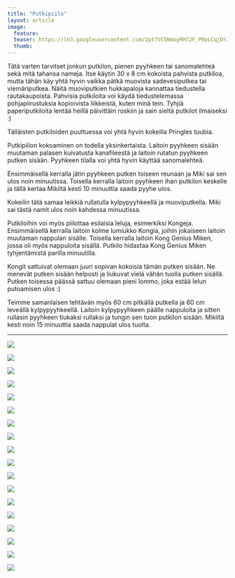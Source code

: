 ```yaml
---
title: "Putkipiilo"
layout: article
image:
  feature:
  teaser: https://lh3.googleusercontent.com/2pt7VC5NmoyRH72F_P0pLCqjOrJmaE_od4gioHVaUkk=w245
  thumb:
---
```


Tätä varten tarvitset jonkun putkilon, pienen pyyhkeen tai sanomalehteä sekä mitä tahansa nameja. Itse käytin 30 x 8 cm kokoista pahvista putkiloa, mutta tähän käy yhtä hyvin vaikka pätkä muovista sadevesiputkea tai viemäriputkea. Näitä muoviputkien hukkapaloja kannattaa tiedustella rautakaupoista. Pahvisia putkiloita voi käydä tiedustelemassa pohjapiirustuksia kopioivista liikkeistä, kuten minä tein. Tyhjiä paperiputkiloita lentää heillä päivittäin roskiin ja sain sieltä putkilot ilmaiseksi :)

Tälläisten putkiloiden puuttuessa voi yhtä hyvin kokeilla Pringles tuubia.

Putkipiilon kokoaminen on todella yksinkertaista. Laitoin pyyhkeen sisään muutaman palasen kuivatusta kanafileestä ja laitoin rutatun pyyhkeen putken sisään. Pyyhkeen tilalla voi yhtä hyvin käyttää sanomalehteä. 

Ensimmäisellä kerralla jätin pyyhkeen putken toiseen reunaan ja Miki sai sen ulos noin minuutissa. Toisella kerralla laitoin pyyhkeen ihan putkilon keskelle ja tällä kertaa Mikiltä kesti 10 minuuttia saada pyyhe ulos.

Kokeilin tätä samaa leikkiä rullatulla kylpypyyhkeellä ja muoviputkella. Miki sai tästä namit ulos noin kahdessa minuutissa.

Putkiloihin voi myös piilottaa esilaisia leluja, esimerkiksi Kongeja. Ensimmäisellä kerralla laitoin kolme lumiukko Kongia, joihin jokaiseen laitoin muutaman nappulan sisälle. Toisella kerralla laitoin Kong Genius Miken, jossa oli myös nappuloita sisällä. Putkilo hidastaa Kong Genius Miken tyhjentämistä parilla minuutilla.

Kongit sattuivat olemaan juuri sopivan kokoisia tämän putken sisään. Ne menevät putken sisään helposti ja liukuvat vielä vähän tuolla putken sisällä. Putken toisessa päässä sattuu olemaan pieni lommo, joka estää lelun putoamisen ulos :)

Teimme samanlaisen tehtävän myös 60 cm pitkällä putkella ja 60 cm leveällä kylpypyyhkeellä. Laitoin kylpypyyhkeen päälle nappuloita ja sitten rullasin pyyhkeen tiukaksi rullaksi ja tungin sen tuon putkilon sisään. Mikiltä kesti noin 15 minuuttia saada nappulat ulos tuolta.

---

[![](https://lh3.googleusercontent.com/4_hncgkD63cYjlmcczVQ-SVzigA92XECyvAsLxzoySc=w800)](https://lh3.googleusercontent.com/4_hncgkD63cYjlmcczVQ-SVzigA92XECyvAsLxzoySc=s0)

[![](https://lh3.googleusercontent.com/lD5SA53rB-jBUOBqfZ9FYyPtMyb1u1x5F67OMVivjUM=w800)](https://lh3.googleusercontent.com/lD5SA53rB-jBUOBqfZ9FYyPtMyb1u1x5F67OMVivjUM=s0)

[![](https://lh3.googleusercontent.com/wYYI9jc3eJbOvHTFFd6H-rRiBSTePM6OJG-LlKe31s0=w800)](https://lh3.googleusercontent.com/wYYI9jc3eJbOvHTFFd6H-rRiBSTePM6OJG-LlKe31s0=s0)

[![](https://lh3.googleusercontent.com/zwCb5_kYlcUtq-bxGQVPjsxY6kTLF02y8itKtiWL3S4=w800)](https://lh3.googleusercontent.com/zwCb5_kYlcUtq-bxGQVPjsxY6kTLF02y8itKtiWL3S4=s0)

[![](https://lh3.googleusercontent.com/Tw6G2BjdsKVOcs2dQD5aMvHlQg_V_W9Rlwpyp6wgxjY=w800)](https://lh3.googleusercontent.com/Tw6G2BjdsKVOcs2dQD5aMvHlQg_V_W9Rlwpyp6wgxjY=s0)

[![](https://lh3.googleusercontent.com/0b-tgneqN1xE0xhp9LU15IO5Grn7pUfZluQ_D6vGu1M=w800)](https://lh3.googleusercontent.com/0b-tgneqN1xE0xhp9LU15IO5Grn7pUfZluQ_D6vGu1M=s0)

[![](https://lh3.googleusercontent.com/71rZCzMmIVQzYrDwTvTio0L1jfcGhrOIvbM8f1u4Clw=w800)](https://lh3.googleusercontent.com/71rZCzMmIVQzYrDwTvTio0L1jfcGhrOIvbM8f1u4Clw=s0)

[![](https://lh3.googleusercontent.com/_OzDJ9btIzMyun_ZLs0HhagFy8n5F3vBQK6RbyJrqrE=w800)](https://lh3.googleusercontent.com/_OzDJ9btIzMyun_ZLs0HhagFy8n5F3vBQK6RbyJrqrE=s0)

[![](https://lh3.googleusercontent.com/CVEkgYbs5rtC8dg7fOb4NVyVWW5TEEotMVs_J-gw-tY=w800)](https://lh3.googleusercontent.com/CVEkgYbs5rtC8dg7fOb4NVyVWW5TEEotMVs_J-gw-tY=s0)

[![](https://lh3.googleusercontent.com/cyG53l-JsZd8JYa-INiOGUKgEGuY1rwgc0zylNvVH9L5msIm8EBCGGgYmBzXNEsFyBMLhFNHgkCSrm_yMECUVkTsEedh6O8MKR_kCUgB6BlidPf25WVqENOat5_IJJ-8xSElH2Gbj-fDvBGtGW07i59oyr6rHFxvV9bLus2Tjllu_JEJi6YBhy-a5D2Q3ruSjkIiG7EtWYKY4ZSvYR8RVnZtNEltRuT9ID9OIdymXzzUtsqPVUV8gVhCN3zrp7-MpeNxKGmMBa3MfaTPEggEfvS3j3W7LDK7nYEUhIFcdLIXpBOMvRdShbaEgvhV4yw47sHLWuQjVo1Hbog32zu4u_HaRR3dAIPwxVowwzWITXv_0oRPWP3fmpNlojpwqWZenABau0aO_bbwLjCj_E-DSa-GjKAkueJ8h1wSXs1XnbMQBfjG9GC0azMRvKtqJudP6efECUi8ErzfotEvuleiX_okJkcrgIwy6P_zSSQ1fOjkipAvGjJWxVb945_y_6SjtC0oThy_yV5DRpxXJwREivs9uvKmq6Nel5OFaIXPmcU=w800)](https://lh3.googleusercontent.com/cyG53l-JsZd8JYa-INiOGUKgEGuY1rwgc0zylNvVH9L5msIm8EBCGGgYmBzXNEsFyBMLhFNHgkCSrm_yMECUVkTsEedh6O8MKR_kCUgB6BlidPf25WVqENOat5_IJJ-8xSElH2Gbj-fDvBGtGW07i59oyr6rHFxvV9bLus2Tjllu_JEJi6YBhy-a5D2Q3ruSjkIiG7EtWYKY4ZSvYR8RVnZtNEltRuT9ID9OIdymXzzUtsqPVUV8gVhCN3zrp7-MpeNxKGmMBa3MfaTPEggEfvS3j3W7LDK7nYEUhIFcdLIXpBOMvRdShbaEgvhV4yw47sHLWuQjVo1Hbog32zu4u_HaRR3dAIPwxVowwzWITXv_0oRPWP3fmpNlojpwqWZenABau0aO_bbwLjCj_E-DSa-GjKAkueJ8h1wSXs1XnbMQBfjG9GC0azMRvKtqJudP6efECUi8ErzfotEvuleiX_okJkcrgIwy6P_zSSQ1fOjkipAvGjJWxVb945_y_6SjtC0oThy_yV5DRpxXJwREivs9uvKmq6Nel5OFaIXPmcU=s0)

[![](https://lh3.googleusercontent.com/epySx5m4Jwjrw16FJyBm4ZdSPyHGhkCW8b--qSFPoM9dsZA_kXq5J_4bsIF6xqpt3k2hGB0DM5GN9as5VK9lqgp6Dt2RSZXu__grU9eW9KDxxyGEEhRJpvlGd36WyeyPVqbkp5UGaTnnDbZKzWHerT53Np-bzugZZbgOVGY8PKA_3cJGP6S5ESkmiQQ9be9JvdHGUZ5LJpQ9NhkdttMgaPYgYHUrWvfAmTeKaT8Upn2BAI2Dkw5CZuugFFpOM97c8gUt1qai69O0WqGya-hBnLca1lJWsvj-tLUWfFCxQFiSiKSbA9LTLEqlbe5lS5jYJS14lGFvMKx3VNo7OOI5npYcfCl88wclr5o6XQ6wixiwiPkVw0oCxVO4IzVxnCnC6i2TwHNZx0HkatKYHBrqvzCtCUdrA2W7uqUfvTngshHW__clX89SpaMHwiXYkgYWGMSxNqhrZxJbl28_KXFDZ00gCz-K8Ka1Rtr_igdezwXM26zCEimNyZ9iLo75neXJ3vx-1J0Q16v7DO4w8FqR208NfY1ds0SY5SzfggyUMwg=w800)](https://lh3.googleusercontent.com/epySx5m4Jwjrw16FJyBm4ZdSPyHGhkCW8b--qSFPoM9dsZA_kXq5J_4bsIF6xqpt3k2hGB0DM5GN9as5VK9lqgp6Dt2RSZXu__grU9eW9KDxxyGEEhRJpvlGd36WyeyPVqbkp5UGaTnnDbZKzWHerT53Np-bzugZZbgOVGY8PKA_3cJGP6S5ESkmiQQ9be9JvdHGUZ5LJpQ9NhkdttMgaPYgYHUrWvfAmTeKaT8Upn2BAI2Dkw5CZuugFFpOM97c8gUt1qai69O0WqGya-hBnLca1lJWsvj-tLUWfFCxQFiSiKSbA9LTLEqlbe5lS5jYJS14lGFvMKx3VNo7OOI5npYcfCl88wclr5o6XQ6wixiwiPkVw0oCxVO4IzVxnCnC6i2TwHNZx0HkatKYHBrqvzCtCUdrA2W7uqUfvTngshHW__clX89SpaMHwiXYkgYWGMSxNqhrZxJbl28_KXFDZ00gCz-K8Ka1Rtr_igdezwXM26zCEimNyZ9iLo75neXJ3vx-1J0Q16v7DO4w8FqR208NfY1ds0SY5SzfggyUMwg=s0)

[![](https://lh3.googleusercontent.com/U02YrDW0WbXDv9lDzVf-H1jcR6lbOQZrDJNczlhd4H-3UPMu8tABoumJMEAV8DOG4ZDrBq2mKyVezajyc1oURpFK6dGTjUpsF3_MjWRI9xQDNebfgqDtyWcfqXh6NEFK7GnQpfy5uc65aAqakvAncEVi2JBPD9UcKBj1mn3w1yFdNmh5a1SznD_W2Afb3ZoXqK9YxRfPIPT7yqYtB9rqPVAl5RoDuGdTD4gvQFfAmH78zyLr8u9rOlMSk6GuuRM_BHnJyBQ-mt4cR5Vf8wIRc2P5IXK_PTnKeZDlRWzttnKp7ZSrLywzRGhmhaEQEQZTnu-b0zvTqyoTt-cMYFwrMPJ_4T-fkqbnmskSDcDXMh2tafTAFU88xQS_ShNbEsRtVdzHVbpxy-acNSMIc9X4MTa_AkKRhC_U3gmC7cckDG3Hz2OpIEsPlhGO6cvdgJRMj7Z3tX4f7PYI6f6CvRFBJDk0atuzRO2kcl1BIJ7uZtdsB_9I1qvRILxcwlrzP0chwYiWjWYSQGZomRIi4VoDtWz_wj4iCVe2mU9yidUCNI4=w800)](https://lh3.googleusercontent.com/U02YrDW0WbXDv9lDzVf-H1jcR6lbOQZrDJNczlhd4H-3UPMu8tABoumJMEAV8DOG4ZDrBq2mKyVezajyc1oURpFK6dGTjUpsF3_MjWRI9xQDNebfgqDtyWcfqXh6NEFK7GnQpfy5uc65aAqakvAncEVi2JBPD9UcKBj1mn3w1yFdNmh5a1SznD_W2Afb3ZoXqK9YxRfPIPT7yqYtB9rqPVAl5RoDuGdTD4gvQFfAmH78zyLr8u9rOlMSk6GuuRM_BHnJyBQ-mt4cR5Vf8wIRc2P5IXK_PTnKeZDlRWzttnKp7ZSrLywzRGhmhaEQEQZTnu-b0zvTqyoTt-cMYFwrMPJ_4T-fkqbnmskSDcDXMh2tafTAFU88xQS_ShNbEsRtVdzHVbpxy-acNSMIc9X4MTa_AkKRhC_U3gmC7cckDG3Hz2OpIEsPlhGO6cvdgJRMj7Z3tX4f7PYI6f6CvRFBJDk0atuzRO2kcl1BIJ7uZtdsB_9I1qvRILxcwlrzP0chwYiWjWYSQGZomRIi4VoDtWz_wj4iCVe2mU9yidUCNI4=s0)

[![](https://lh3.googleusercontent.com/HikovQt8_sFzBSeRzH0ixfjdZEkFcOxK6fx4L38Zggng1rLcu3W-6Cz-KRhV-cpHc3Ptj9T5BJSOfc8bdZT9s0e99pu0UJNu1JLWTafTL0cL9p-IqSAIwO_hpaQU6JquYOI3wfiHLhT3NV9NuH8yP2-kn9MU1IVE9r_hg0OlwDK-EYNffX_M8UA17muCUFIDwjJxq2m83Ok9tf5NBSjzQKvXNC_srmiMUpBOHchWbhItPeluIpe4WZoCKZdzgtWzhu6cDHIiT6NrYTfSi8U25l2SFWiXdYVfL44dUArpuY0xfQ1xqXBToZ_GWY1dcoILeH-XzDBLnGegNpLgk-Ar6pmhRPPu2cteHwt_CgBLtU9FQuz-POtGxSw8CQiG43V7XSjM5EQZBcaTCNePTyL0UtCvI7UkHvYh3D0hzNgtMvC2WK57yfHXQB_LZVI1kRjIwykW33iq5fvzZhA4dEx0A68FvL2PbhpVZFDyY08tGr6Y9Nm7ajdoSkktdA21ssjUPamLCyj2e-CAKSwDUuYXxX-7JrLqenCZ_gt2V5hfT6A=w800)](https://lh3.googleusercontent.com/HikovQt8_sFzBSeRzH0ixfjdZEkFcOxK6fx4L38Zggng1rLcu3W-6Cz-KRhV-cpHc3Ptj9T5BJSOfc8bdZT9s0e99pu0UJNu1JLWTafTL0cL9p-IqSAIwO_hpaQU6JquYOI3wfiHLhT3NV9NuH8yP2-kn9MU1IVE9r_hg0OlwDK-EYNffX_M8UA17muCUFIDwjJxq2m83Ok9tf5NBSjzQKvXNC_srmiMUpBOHchWbhItPeluIpe4WZoCKZdzgtWzhu6cDHIiT6NrYTfSi8U25l2SFWiXdYVfL44dUArpuY0xfQ1xqXBToZ_GWY1dcoILeH-XzDBLnGegNpLgk-Ar6pmhRPPu2cteHwt_CgBLtU9FQuz-POtGxSw8CQiG43V7XSjM5EQZBcaTCNePTyL0UtCvI7UkHvYh3D0hzNgtMvC2WK57yfHXQB_LZVI1kRjIwykW33iq5fvzZhA4dEx0A68FvL2PbhpVZFDyY08tGr6Y9Nm7ajdoSkktdA21ssjUPamLCyj2e-CAKSwDUuYXxX-7JrLqenCZ_gt2V5hfT6A=s0)

[![](https://lh3.googleusercontent.com/gtz1Jbg9GRrtBimnV7Y3poJA_J4TclUEh_p57cAv179p1HP2qgFB9nJWVXwsRLGvtMyQPQLUhYiTiNpF0DMvJqQ0pPlhkytvGQ8YDnuoxfCBcDiS8l3C4sp6DI2T-uQnQYlpNv8KKTJrpZ1NEp2XKmGKrQIUb90G3xDsQj2ixn7ooFP0dQLTugqnLHLk_RMJCFJ_2w742T0B2kTgwiY8330KPM8P2NWvZlPa-OTTGZnS8yI7z2FP7sGY4BBEt7XPKAJ6TttHkvLU4j0AkikjVEaaYEKGk4q_xwSmkJ-II-dH-6aAKpqBGOLttHe1XCb17d_D7gx7cXUWtZSThRRjZRtVzcZsna2Arg7jj9jDVPZK2rWoQb-fTK7k3b79nVoSCjAoe17vui5K5SEvXakSxPSlQmHDK9Cf8_2qHzvsda26JqaKh3CCD5kVD_dSm_GXPOWbb-nx90d5QEuTFE-bgDpU6W1AZKfrejZ7epHfKsPuv1xpE94JXZSqVgdp5AsbdwgznQzfxPwctpFGqDXGiN43uaDoRqxWuGkasoiMGkI=w800)](https://lh3.googleusercontent.com/gtz1Jbg9GRrtBimnV7Y3poJA_J4TclUEh_p57cAv179p1HP2qgFB9nJWVXwsRLGvtMyQPQLUhYiTiNpF0DMvJqQ0pPlhkytvGQ8YDnuoxfCBcDiS8l3C4sp6DI2T-uQnQYlpNv8KKTJrpZ1NEp2XKmGKrQIUb90G3xDsQj2ixn7ooFP0dQLTugqnLHLk_RMJCFJ_2w742T0B2kTgwiY8330KPM8P2NWvZlPa-OTTGZnS8yI7z2FP7sGY4BBEt7XPKAJ6TttHkvLU4j0AkikjVEaaYEKGk4q_xwSmkJ-II-dH-6aAKpqBGOLttHe1XCb17d_D7gx7cXUWtZSThRRjZRtVzcZsna2Arg7jj9jDVPZK2rWoQb-fTK7k3b79nVoSCjAoe17vui5K5SEvXakSxPSlQmHDK9Cf8_2qHzvsda26JqaKh3CCD5kVD_dSm_GXPOWbb-nx90d5QEuTFE-bgDpU6W1AZKfrejZ7epHfKsPuv1xpE94JXZSqVgdp5AsbdwgznQzfxPwctpFGqDXGiN43uaDoRqxWuGkasoiMGkI=s0)

[![](https://lh3.googleusercontent.com/dNDA2UGE5mjaVdsDlgNnez5AJOcLEysl5no12GIFEu33Igs5f_N5XFuRKVh87BxxpMGfP2viJP2ySrbcJMrUys6dy4nUjGsf-Cw3iyK1RSDu1yPhjr_AKzABDoJ3aX5bOE2Le8qoM-KX-Wq2xeRxwUP5y-xCcJ0rV1DjWHAgk_gxO9sHe1oNEzE7xtUnCnY-tlr7KqTkvk1RxkzkokQpSM9w_rubtTL5h53em4zS6TpSBOKRJhs5T2EjaQVOKPY6vtkBBPX5Pf8bORceP3gddAnNfCkpj6DJRiR1LLh8ftqB8UqRVbPepdIRTGmrqKcDDQ9mLd9mDYQBWjW2imUnbukgiZztwkWPMWZhoszbnXkV4rfpKMU2dPknV88zY_bPYq7IScInHRYpE4tUTGI_UMQRsi6q1NAGMUfS1xyQJ1BpU4iEn0Y3caXBLeuR7P5wbv47gFNJJ3bVejOq0K49pyvoiUh7R2H-aUbaQPRX91kh5l6vFP_3G_C-PXyXr6WMcWYqGoOwGr8O_rEOh_qMQbjWVD2o9QfWvC4dLyoE5ow=w800)](https://lh3.googleusercontent.com/dNDA2UGE5mjaVdsDlgNnez5AJOcLEysl5no12GIFEu33Igs5f_N5XFuRKVh87BxxpMGfP2viJP2ySrbcJMrUys6dy4nUjGsf-Cw3iyK1RSDu1yPhjr_AKzABDoJ3aX5bOE2Le8qoM-KX-Wq2xeRxwUP5y-xCcJ0rV1DjWHAgk_gxO9sHe1oNEzE7xtUnCnY-tlr7KqTkvk1RxkzkokQpSM9w_rubtTL5h53em4zS6TpSBOKRJhs5T2EjaQVOKPY6vtkBBPX5Pf8bORceP3gddAnNfCkpj6DJRiR1LLh8ftqB8UqRVbPepdIRTGmrqKcDDQ9mLd9mDYQBWjW2imUnbukgiZztwkWPMWZhoszbnXkV4rfpKMU2dPknV88zY_bPYq7IScInHRYpE4tUTGI_UMQRsi6q1NAGMUfS1xyQJ1BpU4iEn0Y3caXBLeuR7P5wbv47gFNJJ3bVejOq0K49pyvoiUh7R2H-aUbaQPRX91kh5l6vFP_3G_C-PXyXr6WMcWYqGoOwGr8O_rEOh_qMQbjWVD2o9QfWvC4dLyoE5ow=s0)

[![](https://lh3.googleusercontent.com/n-HUtAceF3JUvrJKrQgPKH1CyvidxxKsgFKycQtRLh372IRxL6mPBbB4QWcqYMp0pojUV1lqD9jhMxnwifEYuznnfPXzpfZlCV17qu6FzNWn-km8YivZy7WKH20Otfifah4mqZr5Y_QfissopgaBKGh3dN2gkdnYoLNLug-Yq4H5vbKsaDIesw_OOK3SEkO9WQ9NSz8ewSoFsV60XHsqHWY2_8uWzAHSbSqZbBsyanhlaYoODRyufZhkh3NQAaX9wTnlDaSEHraCaYHs1Q9zp4-6C2l85oSTIvANV4-Z_rAO6xysHX6tH3-t3x1oIW3uHQwNJYLW4iD3cHs1Sxxi0U4MdBD7sTN83aq_FzVY8HgbPjGHuJLqYEOBwuCVaNzuhH9ozdamSWZb2HbEdyEpWJ_e6ce6eiNaRkpV9UEc4OZlk-L2PtCurtQ3R0AQEzZIPkAvNd-4_qn3p1jVmpcX9znE0Z9rBSplclyUuZYmIhpQsB8zXWO_vjGn4Jk6bsYUvHilKQCsYEplhe1TZF8vFJfXOvIdZmyWnR3Da8KcHjg=w800)](https://lh3.googleusercontent.com/n-HUtAceF3JUvrJKrQgPKH1CyvidxxKsgFKycQtRLh372IRxL6mPBbB4QWcqYMp0pojUV1lqD9jhMxnwifEYuznnfPXzpfZlCV17qu6FzNWn-km8YivZy7WKH20Otfifah4mqZr5Y_QfissopgaBKGh3dN2gkdnYoLNLug-Yq4H5vbKsaDIesw_OOK3SEkO9WQ9NSz8ewSoFsV60XHsqHWY2_8uWzAHSbSqZbBsyanhlaYoODRyufZhkh3NQAaX9wTnlDaSEHraCaYHs1Q9zp4-6C2l85oSTIvANV4-Z_rAO6xysHX6tH3-t3x1oIW3uHQwNJYLW4iD3cHs1Sxxi0U4MdBD7sTN83aq_FzVY8HgbPjGHuJLqYEOBwuCVaNzuhH9ozdamSWZb2HbEdyEpWJ_e6ce6eiNaRkpV9UEc4OZlk-L2PtCurtQ3R0AQEzZIPkAvNd-4_qn3p1jVmpcX9znE0Z9rBSplclyUuZYmIhpQsB8zXWO_vjGn4Jk6bsYUvHilKQCsYEplhe1TZF8vFJfXOvIdZmyWnR3Da8KcHjg=s0)

[![](https://lh3.googleusercontent.com/UWvUqRqkj8RndUv6Vg2XU_gF3H0YrjvpSPpWuSEs0UFN5ipUiCZMwskl_hKd58Lqxq632USGNXDrQMsckqQ35HNQz5ONBFCgQAO9B7tJnDb7yRP6jsuP7Hwx34Cu1AjECl5X1pkYQdWZuJ5IIQL8HhZWE5Zpmvuch--CxuqbCBaaSQMv_p1v7I4qJ4w0fojGPUODryouKvgKA_5Thxug0UwWgqRGtQmACSbK4wfLtHlP28vGKyaBPgvQWUrW2J2sJYcgfyXCNXtlhmkcyNsPRLPn24ahdm3c-JPl7oVIQ9KEKlQ5wRJJs6YyIAGMEinAtFyWr2ACU73m2WxPlJwyka1MezHUDrAJKtbNxo_OJSfaJAOm1XeSLJl6_gzx2_1bkCq7taqKwK8PT_ZQ4C7wr7YHWx4C2FIyh1EF82oDC2MjlGhIjZuO6uxz6A_Tdh_pw4yxiIfg_hLWVf1Ru1XWkmMdeWCrnjP_YzPD1mbCOgbjI_SwVFdD_q4aYZgDHHZ7yy3y0Xe8Plq5aJSorqWlqu8pTeFL6Yxd0Ul49XvvsUE=w800)](https://lh3.googleusercontent.com/UWvUqRqkj8RndUv6Vg2XU_gF3H0YrjvpSPpWuSEs0UFN5ipUiCZMwskl_hKd58Lqxq632USGNXDrQMsckqQ35HNQz5ONBFCgQAO9B7tJnDb7yRP6jsuP7Hwx34Cu1AjECl5X1pkYQdWZuJ5IIQL8HhZWE5Zpmvuch--CxuqbCBaaSQMv_p1v7I4qJ4w0fojGPUODryouKvgKA_5Thxug0UwWgqRGtQmACSbK4wfLtHlP28vGKyaBPgvQWUrW2J2sJYcgfyXCNXtlhmkcyNsPRLPn24ahdm3c-JPl7oVIQ9KEKlQ5wRJJs6YyIAGMEinAtFyWr2ACU73m2WxPlJwyka1MezHUDrAJKtbNxo_OJSfaJAOm1XeSLJl6_gzx2_1bkCq7taqKwK8PT_ZQ4C7wr7YHWx4C2FIyh1EF82oDC2MjlGhIjZuO6uxz6A_Tdh_pw4yxiIfg_hLWVf1Ru1XWkmMdeWCrnjP_YzPD1mbCOgbjI_SwVFdD_q4aYZgDHHZ7yy3y0Xe8Plq5aJSorqWlqu8pTeFL6Yxd0Ul49XvvsUE=s0)

[![](https://lh3.googleusercontent.com/njKPmF4N0Zd2GKAKRvdMYugZfxUMlaeEosfKsXQkoR-9_I04PYJBDOOkKCctT7sRQJ45wBNkM1eBtpwxs0q6toIm-FEBt19MIdRrc4pUkYdej0o-ZpIR5izBvLDfUY6_zwmBTzpGtKl3qiCO3CHkEBcwsouylt6X4gPbbZf5hlQESfhETDZGmtgk8M8GNv9DM5SqLVX1VZNuRqFeksf-ZI0ezJ8rZ3wxIbmn4NBYa6BcvHa5AK1urMrS355EpdYocg-tvJPYkSBH4FvUxcz-jZuyRv8NhfNYUHbxfvXXj8uJDGy6Alx_7ROV-dR_opUvvmsx5cnEGnRmUtZLZWYmh6euM7fJYcmZW3eVSoXdgBacjNnqZfNYE_2tvdcZs4u52ULNd0kAclOEewXrvRxBBev2CVTJbX3-mCpIG4V9GZlRdu7TxXQlUEg9hM_mUZReVbwSL3xLvMz7u99Bng7Upo1_wAr6rrUVFVGy7fdmi5kR0mmytBPsn2m3MYKG45PefnBBJ70pgA_lZSeVHlAsYEz_UvODcRszWrOHxMcsRDs=w800)](https://lh3.googleusercontent.com/njKPmF4N0Zd2GKAKRvdMYugZfxUMlaeEosfKsXQkoR-9_I04PYJBDOOkKCctT7sRQJ45wBNkM1eBtpwxs0q6toIm-FEBt19MIdRrc4pUkYdej0o-ZpIR5izBvLDfUY6_zwmBTzpGtKl3qiCO3CHkEBcwsouylt6X4gPbbZf5hlQESfhETDZGmtgk8M8GNv9DM5SqLVX1VZNuRqFeksf-ZI0ezJ8rZ3wxIbmn4NBYa6BcvHa5AK1urMrS355EpdYocg-tvJPYkSBH4FvUxcz-jZuyRv8NhfNYUHbxfvXXj8uJDGy6Alx_7ROV-dR_opUvvmsx5cnEGnRmUtZLZWYmh6euM7fJYcmZW3eVSoXdgBacjNnqZfNYE_2tvdcZs4u52ULNd0kAclOEewXrvRxBBev2CVTJbX3-mCpIG4V9GZlRdu7TxXQlUEg9hM_mUZReVbwSL3xLvMz7u99Bng7Upo1_wAr6rrUVFVGy7fdmi5kR0mmytBPsn2m3MYKG45PefnBBJ70pgA_lZSeVHlAsYEz_UvODcRszWrOHxMcsRDs=s0)
